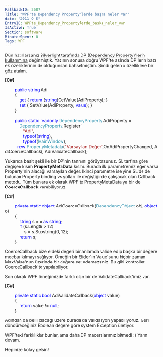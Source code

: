 ```yaml
---
FallbackID: 2687
Title: "WPF'te Dependency Property'lerde başka neler var"
date: "2011-9-5"
EntryID: WPFte_Dependency_Propertylerde_baska_neler_var
IsActive: True
Section: software
MinutesSpent: 0
Tags: WPF
---
```

Dün hatırlarsanız [Silverlight tarafında DP (Dependency Property)'lerin
kullanımına](http://daron.yondem.com/tr/post/Silverlightta_Dependency_Propertyler)
değinmiştik. Yazının sonuna doğru WPF'te aslında DP'lerin bazı ek
özelliklerinin de olduğundan bahsetmiştim. Şimdi gelen o özelliklere bir
göz atalım.

**[C\#]**

        <span style="color:blue;">public</span> <span
style="color:blue;">string</span> Adi\
        {\
            <span style="color:blue;">get</span> { <span
style="color:blue;">return</span> (<span
style="color:blue;">string</span>)GetValue(AdiProperty); }\
            <span
style="color:blue;">set</span> { SetValue(AdiProperty, <span
style="color:blue;">value</span>); }\
        }\
\
        <span style="color:blue;">public</span> <span
style="color:blue;">static</span> <span
style="color:blue;">readonly</span> <span
style="color:#2b91af;">DependencyProperty</span> AdiProperty =\
            <span
style="color:#2b91af;">DependencyProperty</span>.Register(\
               <span style="color:#a31515;">"Adi"</span>,\
               <span style="color:blue;">typeof</span>(<span
style="color:blue;">string</span>),\
               <span style="color:blue;">typeof</span>(<span
style="color:#2b91af;">MainWindow</span>),\
          <span style="color:blue;">new</span> <span
style="color:#2b91af;">PropertyMetadata</span>(<span
style="color:#a31515;">"Varsayılan Değer"</span>,OnAdiPropertyChanged, AdiCoerceCallback), AdiValidateCallback);

Yukarıda basit şekli ile bir DP'nin tanmını görüyorsunuz. SL tarfına
göre değişen kısım **PropertyMetaData** kısmı. Burada ilk parametremiz
eğer varsa Property'nin alacağı varsayılan değer. İkinci parametre ise
yine SL'de de bulunan Property binding vs yolları ile değiştiğinde
çalışacak olan Callback metodu. Tüm bunlara ek olarak WPF'te
PropertyMetaData'ya bir de **CoerceCallback** verebiliyoruz.

**[C\#]**

        <span style="color:blue;">private</span> <span
style="color:blue;">static</span> <span
style="color:blue;">object</span> AdiCoerceCallback(<span
style="color:#2b91af;">DependencyObject</span> obj, <span
style="color:blue;">object</span> o)\
        {\
            <span style="color:blue;">string</span> s = o <span
style="color:blue;">as</span> <span style="color:blue;">string</span>;\
            <span style="color:blue;">if</span> (s.Length \> 12)\
                s = s.Substring(0, 12);\
            <span style="color:blue;">return</span> s;\
        }

CoerceCallback bize eldeki değeri bir anlamda valide edip başka bir
değere mecbur kılmayı sağlıyor. Örneğin bir Slider'ın Value'sunu hiçbir
zaman MaxValue'nun üzerinde bir değere set edemezsiniz. Bu gibi
kontroller CoerceCallback'te yapılabiliyor.

Son olarak WPF örneğimizde farklı olan bir de ValidateCallback'imiz var.

**[C\#]**

        <span style="color:blue;">private</span> <span
style="color:blue;">static</span> <span
style="color:blue;">bool</span> AdiValidateCallback(<span
style="color:blue;">object</span> value)\
        {\
            <span style="color:blue;">return</span> value != <span
style="color:blue;">null</span>;\
        }

Adından da belli olacağı üzere burada da validasyon yapabiliyoruz. Geri
döndüreceğiniz Boolean değere göre system Exception üretiyor.

WPF'teki farklılıklar bunlar, ama daha DP maceralarımız bitmedi :) Yarın
devam.

Hepinize kolay gelsin!


